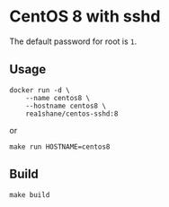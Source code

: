 # CentOS 8 with sshd

The default password for root is `1`.

## Usage

```shell
docker run -d \
    --name centos8 \
    --hostname centos8 \
    rea1shane/centos-sshd:8
```

or

```shell
make run HOSTNAME=centos8
```

## Build

```shell
make build
```
